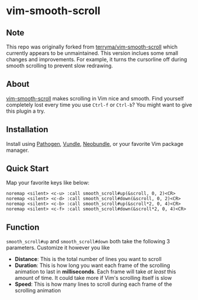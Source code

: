 # vim-smooth-scroll

## Note
This repo was originally forked from [terryma/vim-smooth-scroll](https://github.com/terryma/vim-smooth-scroll) which currently appears to be unmaintained. This version inclues some small changes and improvements. For example, it turns the cursorline off during smooth scrolling to prevent slow redrawing.

## About
[vim-smooth-scroll] makes scrolling in Vim nice and smooth. Find yourself completely lost every time you use ```Ctrl-f``` or  ```Ctrl-b```? You might want to give this plugin a try.

## Installation
Install using [Pathogen], [Vundle], [Neobundle], or your favorite Vim package manager.

## Quick Start
Map your favorite keys like below:

```vim
noremap <silent> <c-u> :call smooth_scroll#up(&scroll, 0, 2)<CR>
noremap <silent> <c-d> :call smooth_scroll#down(&scroll, 0, 2)<CR>
noremap <silent> <c-b> :call smooth_scroll#up(&scroll*2, 0, 4)<CR>
noremap <silent> <c-f> :call smooth_scroll#down(&scroll*2, 0, 4)<CR>
```

## Function
```smooth_scroll#up``` and ```smooth_scroll#down``` both take the following 3 parameters. Customize it however you like
- __Distance__: This is the total number of lines you want to scroll
- __Duration__: This is how long you want each frame of the scrolling animation to last in __milliseconds__. Each frame will take _at least_ this amount of time. It could take more if Vim's scrolling itself is slow
- __Speed__: This is how many lines to scroll during each frame of the scrolling animation

[vim-smooth-scroll]:http://github.com/Asheq/vim-smooth-scroll
[Pathogen]:http://github.com/tpope/vim-pathogen
[Vundle]:http://github.com/gmarik/vundle
[Neobundle]:http://github.com/Shougo/neobundle.vim

